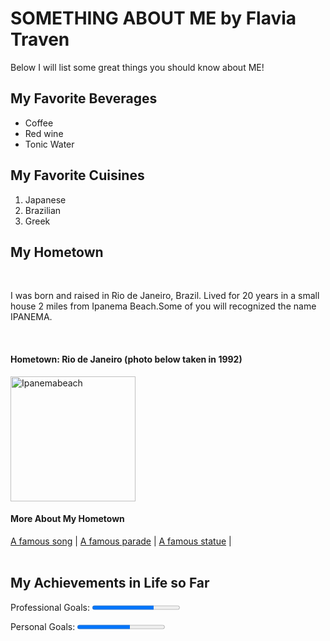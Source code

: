 <!DOCTYPE html>
<head>
<meta charset="UTF-8">
</head>
<body>
<h1>SOMETHING ABOUT ME by Flavia Traven</h1>
<p>Below I will list some great things you should know about ME!</p>
</body>
<h2>My Favorite Beverages</h2>
<ul>
  <li>Coffee</li>
  <li>Red wine</li>
  <li>Tonic Water</li>
</ul>  
<h2>My Favorite Cuisines</h2>
<ol>
  <li>Japanese</li>
  <li>Brazilian</li>
  <li>Greek</li>
</ol>  
<h2>My Hometown</h2>
<br>
<p>I was born and raised in Rio de Janeiro, Brazil. Lived for 20 years in a small house 2 miles from Ipanema Beach.Some of you will recognized the name IPANEMA.</p>
<br>
<h4>Hometown: Rio de Janeiro (photo below taken in 1992)</h4> 
 <img src="https://lonelyplanetimages.imgix.net/mastheads/GettyImages-147189497_medium.jpg" alt="Ipanemabeach" width="200" height="200" 
<br>
<h4>More About My Hometown</h4>
<nav>
 	<a href="https://en.wikipedia.org/wiki/The_Girl_from_Ipanema"> A famous song</a> |
 	<a href="https://en.wikipedia.org/wiki/Rio_Carnival">A famous parade</a> |
 	<a href="https://en.wikipedia.org/wiki/Christ_the_Redeemer_(statue)">A famous statue</a> |
 </nav>
<br>
<h2>My Achievements in Life so Far</h2>
<p><label for="file">Professional Goals:</label>
<progress id="file" max="100" value="70"> 70% </progress>
<p><label for="file">Personal Goals:</label>
<progress id="file" max="100" value="60"> 60% </progress>
</html>
